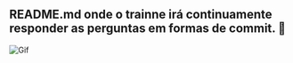 ## README.md onde o trainne irá continuamente responder as perguntas em formas de commit. :exploding_head:

![Gif](https://c.tenor.com/YJVujQ8qJQgAAAAC/hora-de-aprender-profesor-utonio.gif)
